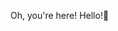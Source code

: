 Oh, you're here! Hello!👋

<!---
RonaldoPesigan/RonaldoPesigan is a ✨ special ✨ repository because its `README.md` (this file) appears on your GitHub profile.
You can click the Preview link to take a look at your changes.
--->
